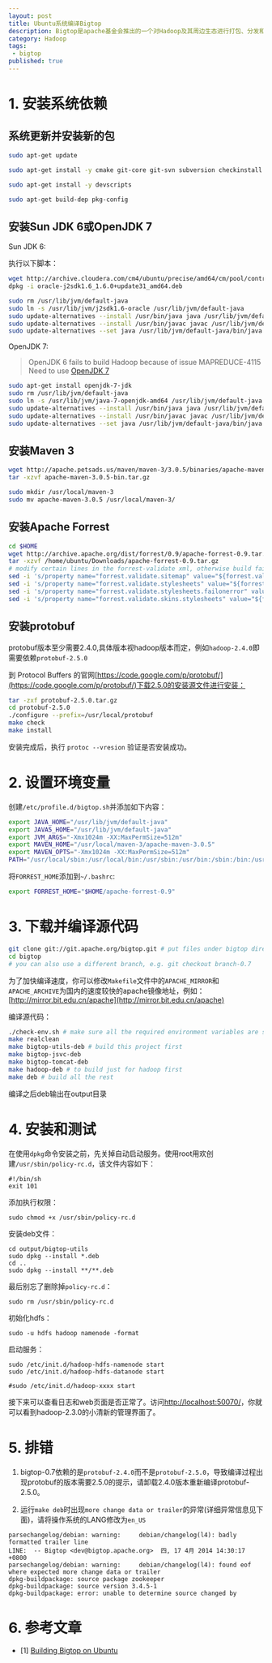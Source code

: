```yaml
---
layout: post
title: Ubuntu系统编译Bigtop
description: Bigtop是apache基金会推出的一个对Hadoop及其周边生态进行打包、分发和测试的工具。本篇文章尝试在linux-mint系统上编译bigtop源代码并生成hadoop的deb包。
category: Hadoop
tags: 
 - bigtop
published: true
---
```


# 1. 安装系统依赖

## 系统更新并安装新的包

```bash
sudo apt-get update

sudo apt-get install -y cmake git-core git-svn subversion checkinstall build-essential dh-make debhelper ant ant-optional autoconf automake liblzo2-dev libzip-dev sharutils libfuse-dev reprepro libtool libssl-dev asciidoc xmlto ssh curl

sudo apt-get install -y devscripts

sudo apt-get build-dep pkg-config
```

## 安装Sun JDK 6或OpenJDK 7

Sun JDK 6:

执行以下脚本：

```bash
wget http://archive.cloudera.com/cm4/ubuntu/precise/amd64/cm/pool/contrib/o/oracle-j2sdk1.6/oracle-j2sdk1.6_1.6.0+update31_amd64.deb
dpkg -i oracle-j2sdk1.6_1.6.0+update31_amd64.deb

sudo rm /usr/lib/jvm/default-java
sudo ln -s /usr/lib/jvm/j2sdk1.6-oracle /usr/lib/jvm/default-java
sudo update-alternatives --install /usr/bin/java java /usr/lib/jvm/default-java/bin/java 5
sudo update-alternatives --install /usr/bin/javac javac /usr/lib/jvm/default-java/bin/javac 5
sudo update-alternatives --set java /usr/lib/jvm/default-java/bin/java
```

OpenJDK 7:

> OpenJDK 6 fails to build Hadoop because of issue MAPREDUCE-4115 Need to use [OpenJDK 7](http://www.shinephp.com/install-jdk-7-on-ubuntu/)

```bash
sudo apt-get install openjdk-7-jdk
sudo rm /usr/lib/jvm/default-java
sudo ln -s /usr/lib/jvm/java-7-openjdk-amd64 /usr/lib/jvm/default-java
sudo update-alternatives --install /usr/bin/java java /usr/lib/jvm/default-java/bin/java 5
sudo update-alternatives --install /usr/bin/javac javac /usr/lib/jvm/default-java/bin/javac 5
sudo update-alternatives --set java /usr/lib/jvm/default-java/bin/java
```

## 安装Maven 3

```bash
wget http://apache.petsads.us/maven/maven-3/3.0.5/binaries/apache-maven-3.0.5-bin.tar.gz
tar -xzvf apache-maven-3.0.5-bin.tar.gz

sudo mkdir /usr/local/maven-3
sudo mv apache-maven-3.0.5 /usr/local/maven-3/
```

## 安装Apache Forrest

```bash
cd $HOME
wget http://archive.apache.org/dist/forrest/0.9/apache-forrest-0.9.tar.gz
tar -xzvf /home/ubuntu/Downloads/apache-forrest-0.9.tar.gz
# modify certain lines in the forrest-validate xml, otherwise build fails. either sed or nano are fine.
sed -i 's/property name="forrest.validate.sitemap" value="${forrest.validate}"/property name="forrest.validate.sitemap" value="false"/g' apache-forrest-0.9/main/targets/validate.xml
sed -i 's/property name="forrest.validate.stylesheets" value="${forrest.validate}"/property name="forrest.validate.stylesheets" value="false"/g' apache-forrest-0.9/main/targets/validate.xml
sed -i 's/property name="forrest.validate.stylesheets.failonerror" value="${forrest.validate.failonerror}"/property name="forrest.validate.stylesheets.failonerror" value="false"/g' apache-forrest-0.9/main/targets/validate.xml
sed -i 's/property name="forrest.validate.skins.stylesheets" value="${forrest.validate.skins}"/property name="forrest.validate.skins.stylesheets" value="false"/g' apache-forrest-0.9/main/targets/validate.xml
```

## 安装protobuf

protobuf版本至少需要2.4.0,具体版本视hadoop版本而定，例如`hadoop-2.4.0`即需要依赖`protobuf-2.5.0`

到 Protocol Buffers 的官网[https://code.google.com/p/protobuf/](https://code.google.com/p/protobuf/)下载2.5.0的安装源文件进行安装：

```bash
tar -zxf protobuf-2.5.0.tar.gz
cd protobuf-2.5.0
./configure --prefix=/usr/local/protobuf
make check
make install
```

安装完成后，执行 `protoc --vresion` 验证是否安装成功。

# 2. 设置环境变量

创建`/etc/profile.d/bigtop.sh`并添加如下内容：

```bash
export JAVA_HOME="/usr/lib/jvm/default-java"
export JAVA5_HOME="/usr/lib/jvm/default-java"
export JVM_ARGS="-Xmx1024m -XX:MaxPermSize=512m"
export MAVEN_HOME="/usr/local/maven-3/apache-maven-3.0.5"
export MAVEN_OPTS="-Xmx1024m -XX:MaxPermSize=512m"
PATH="/usr/local/sbin:/usr/local/bin:/usr/sbin:/usr/bin:/sbin:/bin:/usr/games:$MAVEN_HOME/bin"
```

将`FORREST_HOME`添加到`~/.bashrc`:

```bash
export FORREST_HOME="$HOME/apache-forrest-0.9"
```

# 3. 下载并编译源代码

```bash
git clone git://git.apache.org/bigtop.git # put files under bigtop directory
cd bigtop
# you can also use a different branch, e.g. git checkout branch-0.7
```

为了加快编译速度，你可以修改`Makefile`文件中的`APACHE_MIRROR`和`APACHE_ARCHIVE`为国内的速度较快的apache镜像地址，例如：[http://mirror.bit.edu.cn/apache](http://mirror.bit.edu.cn/apache)

编译源代码：

```bash
./check-env.sh # make sure all the required environment variables are set
make realclean
make bigtop-utils-deb # build this project first
make bigtop-jsvc-deb
make bigtop-tomcat-deb
make hadoop-deb # to build just for hadoop first
make deb # build all the rest
```

编译之后deb输出在output目录


# 4. 安装和测试

在使用`dpkg`命令安装之前，先关掉自动启动服务。使用root用欢创建`/usr/sbin/policy-rc.d`，该文件内容如下：

```
#!/bin/sh
exit 101
```

添加执行权限：

```
sudo chmod +x /usr/sbin/policy-rc.d
```

安装deb文件：

```
cd output/bigtop-utils
sudo dpkg --install *.deb
cd ..
sudo dpkg --install **/**.deb
```

最后别忘了删除掉`policy-rc.d`：

```
sudo rm /usr/sbin/policy-rc.d
```

初始化hdfs：

```
sudo -u hdfs hadoop namenode -format
```

启动服务：

```
sudo /etc/init.d/hadoop-hdfs-namenode start
sudo /etc/init.d/hadoop-hdfs-datanode start

#sudo /etc/init.d/hadoop-xxxx start
```

接下来可以查看日志和web页面是否正常了。访问[http://localhost:50070/](http://localhost:50070/)，你就可以看到hadoop-2.3.0的小清新的管理界面了。

# 5. 排错

1) bigtop-0.7依赖的是`protobuf-2.4.0`而不是`protobuf-2.5.0`，导致编译过程出现protobuf的版本需要2.5.0的提示，请卸载2.4.0版本重新编译protobuf-2.5.0。

2) 运行`make deb`时出现`more change data or trailer`的异常(详细异常信息见下面)，请将操作系统的LANG修改为`en_US`

```
parsechangelog/debian: warning:     debian/changelog(l4): badly formatted trailer line
LINE:  -- Bigtop <dev@bigtop.apache.org>  四, 17 4月 2014 14:30:17 +0800
parsechangelog/debian: warning:     debian/changelog(l4): found eof where expected more change data or trailer
dpkg-buildpackage: source package zookeeper
dpkg-buildpackage: source version 3.4.5-1
dpkg-buildpackage: error: unable to determine source changed by
```

# 6. 参考文章

- [1] [Building Bigtop on Ubuntu](https://cwiki.apache.org/confluence/display/BIGTOP/Building+Bigtop+on+Ubuntu)


